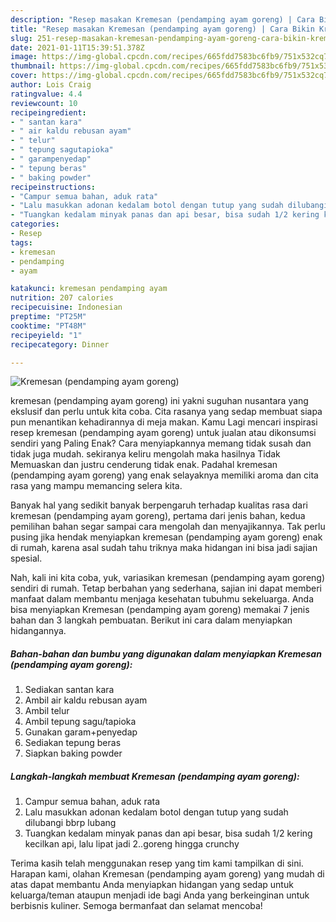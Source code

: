 ```yaml
---
description: "Resep masakan Kremesan (pendamping ayam goreng) | Cara Bikin Kremesan (pendamping ayam goreng) Yang Enak dan Simpel"
title: "Resep masakan Kremesan (pendamping ayam goreng) | Cara Bikin Kremesan (pendamping ayam goreng) Yang Enak dan Simpel"
slug: 251-resep-masakan-kremesan-pendamping-ayam-goreng-cara-bikin-kremesan-pendamping-ayam-goreng-yang-enak-dan-simpel
date: 2021-01-11T15:39:51.378Z
image: https://img-global.cpcdn.com/recipes/665fdd7583bc6fb9/751x532cq70/kremesan-pendamping-ayam-goreng-foto-resep-utama.jpg
thumbnail: https://img-global.cpcdn.com/recipes/665fdd7583bc6fb9/751x532cq70/kremesan-pendamping-ayam-goreng-foto-resep-utama.jpg
cover: https://img-global.cpcdn.com/recipes/665fdd7583bc6fb9/751x532cq70/kremesan-pendamping-ayam-goreng-foto-resep-utama.jpg
author: Lois Craig
ratingvalue: 4.4
reviewcount: 10
recipeingredient:
- " santan kara"
- " air kaldu rebusan ayam"
- " telur"
- " tepung sagutapioka"
- " garampenyedap"
- " tepung beras"
- " baking powder"
recipeinstructions:
- "Campur semua bahan, aduk rata"
- "Lalu masukkan adonan kedalam botol dengan tutup yang sudah dilubangi bbrp lubang"
- "Tuangkan kedalam minyak panas dan api besar, bisa sudah 1/2 kering kecilkan api, lalu lipat jadi 2..goreng hingga crunchy"
categories:
- Resep
tags:
- kremesan
- pendamping
- ayam

katakunci: kremesan pendamping ayam 
nutrition: 207 calories
recipecuisine: Indonesian
preptime: "PT25M"
cooktime: "PT48M"
recipeyield: "1"
recipecategory: Dinner

---
```



![Kremesan (pendamping ayam goreng)](https://img-global.cpcdn.com/recipes/665fdd7583bc6fb9/751x532cq70/kremesan-pendamping-ayam-goreng-foto-resep-utama.jpg)


kremesan (pendamping ayam goreng) ini yakni suguhan nusantara yang ekslusif dan perlu untuk kita coba. Cita rasanya yang sedap membuat siapa pun menantikan kehadirannya di meja makan.
Kamu Lagi mencari inspirasi resep kremesan (pendamping ayam goreng) untuk jualan atau dikonsumsi sendiri yang Paling Enak? Cara menyiapkannya memang tidak susah dan tidak juga mudah. sekiranya keliru mengolah maka hasilnya Tidak Memuaskan dan justru cenderung tidak enak. Padahal kremesan (pendamping ayam goreng) yang enak selayaknya memiliki aroma dan cita rasa yang mampu memancing selera kita.



Banyak hal yang sedikit banyak berpengaruh terhadap kualitas rasa dari kremesan (pendamping ayam goreng), pertama dari jenis bahan, kedua pemilihan bahan segar sampai cara mengolah dan menyajikannya. Tak perlu pusing jika hendak menyiapkan kremesan (pendamping ayam goreng) enak di rumah, karena asal sudah tahu triknya maka hidangan ini bisa jadi sajian spesial.


Nah, kali ini kita coba, yuk, variasikan kremesan (pendamping ayam goreng) sendiri di rumah. Tetap berbahan yang sederhana, sajian ini dapat memberi manfaat dalam membantu menjaga kesehatan tubuhmu sekeluarga. Anda bisa menyiapkan Kremesan (pendamping ayam goreng) memakai 7 jenis bahan dan 3 langkah pembuatan. Berikut ini cara dalam menyiapkan hidangannya.

<!--inarticleads1-->

##### Bahan-bahan dan bumbu yang digunakan dalam menyiapkan Kremesan (pendamping ayam goreng):

1. Sediakan  santan kara
1. Ambil  air kaldu rebusan ayam
1. Ambil  telur
1. Ambil  tepung sagu/tapioka
1. Gunakan  garam+penyedap
1. Sediakan  tepung beras
1. Siapkan  baking powder




<!--inarticleads2-->

##### Langkah-langkah membuat Kremesan (pendamping ayam goreng):

1. Campur semua bahan, aduk rata
1. Lalu masukkan adonan kedalam botol dengan tutup yang sudah dilubangi bbrp lubang
1. Tuangkan kedalam minyak panas dan api besar, bisa sudah 1/2 kering kecilkan api, lalu lipat jadi 2..goreng hingga crunchy




Terima kasih telah menggunakan resep yang tim kami tampilkan di sini. Harapan kami, olahan Kremesan (pendamping ayam goreng) yang mudah di atas dapat membantu Anda menyiapkan hidangan yang sedap untuk keluarga/teman ataupun menjadi ide bagi Anda yang berkeinginan untuk berbisnis kuliner. Semoga bermanfaat dan selamat mencoba!
